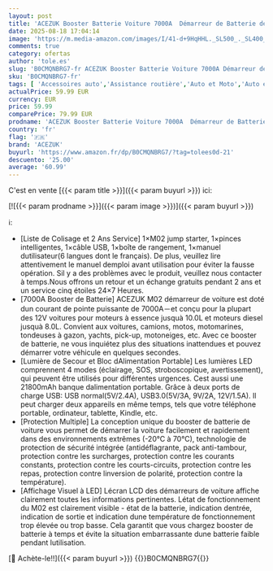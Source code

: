 ```yaml
---
layout: post
title: 'ACEZUK Booster Batterie Voiture 7000A  Démarreur de Batterie de Voiture Portable Jusqu à 8.0L Diesel ou 10.0L Gaz   12V Jump Starter  Pinces Intelligentes avec Écran  Lumière LED  Port de QC3.0'
date: 2025-08-18 17:04:14
image: 'https://m.media-amazon.com/images/I/41-d+9HqHHL._SL500_._SL400_.jpg'
comments: true
category: ofertas
author: 'tole.es'
slug: 'B0CMQNBRG7-fr ACEZUK Booster Batterie Voiture 7000A Démarreur de...'
sku: 'B0CMQNBRG7-fr'
tags: [ 'Accessoires auto','Assistance routière','Auto et Moto','Auto et moto','Balais à neige pour auto','Démarreurs de batterie de voiture','Produits auto pour lhiver','acezuk','🇫🇷', ]
actualPrice: 59.99 EUR
currency: EUR
price: 59.99
comparePrice: 79.99 EUR
prodname: 'ACEZUK Booster Batterie Voiture 7000A  Démarreur de Batterie de Voiture Portable Jusqu à 8.0L Diesel ou 10.0L Gaz   12V Jump Starter  Pinces Intelligentes avec Écran  Lumière LED  Port de QC3.0'
country: 'fr'
flag: '🇫🇷'
brand: 'ACEZUK'
buyurl: 'https://www.amazon.fr/dp/B0CMQNBRG7/?tag=tolees0d-21'
descuento: '25.00'
average: '60.99'
---
```


C'est en vente [{{< param title >}}]({{< param buyurl >}}) ici:

[![{{< param prodname >}}]({{< param image >}})]({{< param buyurl >}})

ℹ️:

- [Liste de Colisage et 2 Ans Service] 1×M02 jump starter, 1×pinces intelligentes, 1×câble USB, 1×boîte de rangement, 1×manuel dutilisateur(6 langues dont le français). De plus, veuillez lire attentivement le manuel demploi avant utilisation pour éviter la fausse opération. Sil y a des problèmes avec le produit, veuillez nous contacter à temps.Nous offrons un retour et un échange gratuits pendant 2 ans et un service cinq étoiles 24×7 Heures.
- [7000A Booster de Batterie] ACEZUK M02 démarreur de voiture est doté dun courant de pointe puissante de 7000A－et conçu pour la plupart des 12V voitures pour moteurs à essence jusquà 10.0L et moteurs diesel jusquà 8.0L. Convient aux voitures, camions, motos, motomarines, tondeuses à gazon, yachts, pick-up, motoneiges, etc. Avec ce booster de batterie, ne vous inquiétez plus des situations inattendues et pouvez démarrer votre véhicule en quelques secondes.
- [Lumière de Secour et Bloc dAlimentation Portable] Les lumières LED comprennent 4 modes (éclairage, SOS, stroboscopique, avertissement), qui peuvent être utilisés pour différentes urgences. Cest aussi une 21800mAh banque dalimentation portable. Grâce à deux ports de charge USB: USB normal(5V/2.4A), USB3.0(5V/3A, 9V/2A, 12V/1.5A). Il peut charger deux appareils en même temps, tels que votre téléphone portable, ordinateur, tablette, Kindle, etc.
- [Protection Multiple] La conception unique du booster de batterie de voiture vous permet de démarrer la voiture facilement et rapidement dans des environnements extrêmes (-20°C à 70°C), technologie de protection de sécurité intégrée (antidéflagrante, pack anti-tambour, protection contre les surcharges, protection contre les courants constants, protection contre les courts-circuits, protection contre les repas, protection contre linversion de polarité, protection contre la température).
- [Affichage Visuel à LED] Lécran LCD des démarreurs de voiture affiche clairement toutes les informations pertinentes. Létat de fonctionnement du M02 est clairement visible - état de la batterie, indication dentrée, indication de sortie et indication dune température de fonctionnement trop élevée ou trop basse. Cela garantit que vous chargez booster de batterie à temps et évite la situation embarrassante dune batterie faible pendant lutilisation.

[🛒 Achète-le!!]({{< param buyurl >}})
{{<world>}}B0CMQNBRG7{{</world>}}
